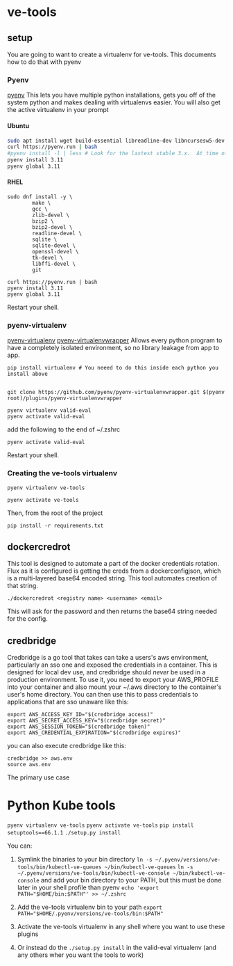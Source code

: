 # ve-tools

## setup

You are going to want to create a virtualenv for ve-tools.  This documents how to do that with pyenv

### Pyenv
[pyenv](https://github.com/pyenv/pyenv)
This lets you have multiple python installations, gets you off of the system python and makes dealing with virtualenvs easier.  You will also get the active virtualenv in your prompt

#### Ubuntu
```zsh
sudo apt install wget build-essential libreadline-dev libncursesw5-dev libssl-dev libsqlite3-dev tk-dev libgdbm-dev libc6-dev libbz2-dev libffi-dev zlib1g-dev lzma lzma-dev liblzma-dev
curl https://pyenv.run | bash
#pyenv install -l | less # Look for the lastest stable 3.x.  At time of writing 3.10.10
pyenv install 3.11
pyenv global 3.11
```

#### RHEL
```
sudo dnf install -y \
        make \
        gcc \
        zlib-devel \
        bzip2 \
        bzip2-devel \
        readline-devel \
        sqlite \
        sqlite-devel \
        openssl-devel \
        tk-devel \
        libffi-devel \
        git

curl https://pyenv.run | bash
pyenv install 3.11
pyenv global 3.11
```

Restart your shell.
### pyenv-virtualenv
[pyenv-virtualenv](https://github.com/pyenv/pyenv-virtualenv)
[pyenv-virtualenvwrapper](https://github.com/pyenv/pyenv-virtualenvwrapper)
Allows every python program to have a completely isolated environment, so no library leakage from app to app.

```
pip install virtualenv # You neeed to do this inside each python you install above


git clone https://github.com/pyenv/pyenv-virtualenvwrapper.git $(pyenv root)/plugins/pyenv-virtualenvwrapper

pyenv virtualenv valid-eval
pyenv activate valid-eval
```

add the following to the end of ~/.zshrc

```
pyenv activate valid-eval
```

Restart your shell.

### Creating the ve-tools virtualenv

```pyenv virtualenv ve-tools```

```pyenv activate ve-tools```

Then, from the root of the project

```pip install -r requirements.txt```

## dockercredrot

This tool is designed to automate a part of the docker credentials rotation.  Flux as it is configured is getting the creds from a dockerconfigjson, which is a multi-layered base64 encoded string.  This tool automates creation of that string.

```./dockercredrot <registry name> <username> <email>```

This will ask for the password and then returns the base64 string needed for the config.

## credbridge

Credbridge is a go tool that takes can take a users's aws environment, particularly an sso one and exposed the credentials in a container.  This is designed for local dev use, and credbridge should _never_ be used in a production environment.  To use it, you need to export your AWS_PROFILE into your container and also mount your ~/.aws directory to the container's user's home directory.  You can then use this to pass credentials to applications that are sso unaware like this:

```
export AWS_ACCESS_KEY_ID="$(credbridge access)"
export AWS_SECRET_ACCESS_KEY="$(credbridge secret)"
export AWS_SESSION_TOKEN="$(credbridge token)"
export AWS_CREDENTIAL_EXPIRATION="$(credbridge expires)"
```

you can also execute credbridge like this:

```
credbridge >> aws.env
source aws.env
```

The primary use case 

# Python Kube tools

`pyenv virtualenv ve-tools`
`pyenv activate ve-tools`
`pip install setuptools==66.1.1`
`./setup.py install`

You can:

1) Symlink the binaries to your bin directory
`ln -s ~/.pyenv/versions/ve-tools/bin/kubectl-ve-queues ~/bin/kubectl-ve-queues`
`ln -s ~/.pyenv/versions/ve-tools/bin/kubectl-ve-console ~/bin/kubectl-ve-console`
and add your bin directory to your PATH, but this must be done later in your shell profile than pyenv
`echo 'export PATH="$HOME/bin:$PATH"' >> ~/.zshrc`

2) Add the ve-tools virtualenv bin to your path
`export PATH="$HOME/.pyenv/versions/ve-tools/bin:$PATH"`

3) Activate the ve-tools virtualenv in any shell where you want to use these plugins

4) Or instead do the `./setup.py install` in the valid-eval virtualenv (and any others wher you want the tools to work)